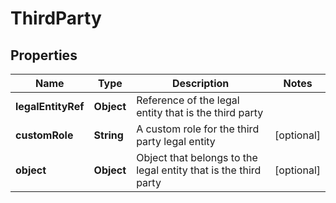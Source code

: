 # ThirdParty

## Properties
Name | Type | Description | Notes
------------ | ------------- | ------------- | -------------
**legalEntityRef** | **Object** | Reference of the legal entity that is the third party | 
**customRole** | **String** | A custom role for the third party legal entity |  [optional]
**object** | **Object** | Object that belongs to the legal entity that is the third party |  [optional]
